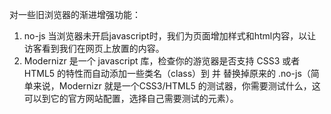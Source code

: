 对一些旧浏览器的渐进增强功能：
1. no-js  当浏览器未开启javascript时，我们为页面增加样式和html内容，以让访客看到我们在网页上放置的内容。
2. Modernizr 是一个 javascript 库，检查你的游览器是否支持 CSS3 或者 HTML5 的特性而自动添加一些类名（class）到 <html> 并 替换掉原来的 .no-js（简单来说，Modernizr 就是一个CSS3/HTML5 的测试器，你需要测试什么，这可以到它的官方网站配置，选择自己需要测试的元素）。